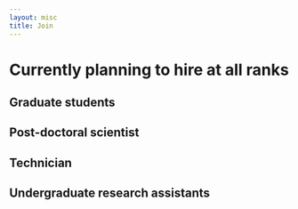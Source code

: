 ```yaml
---
layout: misc
title: Join
---
```


# Currently planning to hire at all ranks

## Graduate students
## Post-doctoral scientist
## Technician
## Undergraduate research assistants

